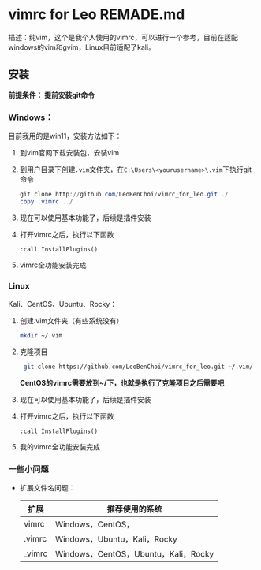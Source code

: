 # vimrc for Leo REMADE.md

描述：纯vim，这个是我个人使用的vimrc，可以进行一个参考，目前在适配windows的vim和gvim，Linux目前适配了kali。



## 安装

**前提条件： 提前安装git命令**



### Windows：

目前我用的是win11，安装方法如下：

1. 到vim官网下载安装包，安装vim

2. 到用户目录下创建`.vim`文件夹，在`C:\Users\<yourusername>\.vim`下执行git命令

   ```powershell
   git clone http://github.com/LeoBenChoi/vimrc_for_leo.git ./
   copy .vimrc ../
   ```
   
3. 现在可以使用基本功能了，后续是插件安装

5. 打开vimrc之后，执行以下函数

   ```
   :call InstallPlugins()
   ```

6. vimrc全功能安装完成



### Linux

Kali、CentOS、Ubuntu、Rocky：

1. 创建.vim文件夹（有些系统没有）

   ```bash
   mkdir ~/.vim
   ```

   

2. 克隆项目

   ```bash
    git clone https://github.com/LeoBenChoi/vimrc_for_leo.git ~/.vim/
   ```

   

   **CentOS的vimrc需要放到~/下，也就是执行了克隆项目之后需要吧**

3. 现在可以使用基本功能了，后续是插件安装

4. 打开vimrc之后，执行以下函数

   ```
   :call InstallPlugins()
   ```

   

5. 我的vimrc全功能安装完成

### 一些小问题

- 扩展文件名问题：

  | 扩展   | 推荐使用的系统                |
  | ------ | ----------------------------- |
  | vimrc  | Windows，CentOS，             |
  | .vimrc | Windows，Ubuntu，Kali，Rocky         |
  | _vimrc | Windows，CentOS，Ubuntu，Kali，Rocky |

  
